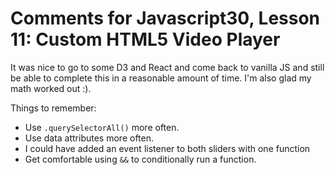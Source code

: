 # Comments for Javascript30, Lesson 11: Custom HTML5 Video Player

It was nice to go to some D3 and React and come back to vanilla JS and still be able to complete this in a reasonable amount of time. I'm also glad my math worked out :).

Things to remember:
* Use `.querySelectorAll()` more often.
* Use data attributes more often.
* I could have added an event listener to both sliders with one function
* Get comfortable using `&&` to conditionally run a function.